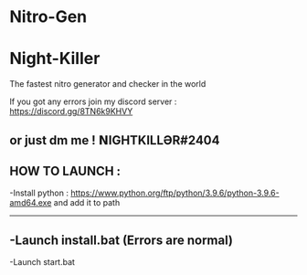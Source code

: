 # Nitro-Gen
# Night-Killer
The fastest nitro generator and checker in the world

If you got any errors join my discord server : https://discord.gg/8TN6k9KHVY

or just dm me ! 𝗡IGHTKILLӘR#2404
------------------------------------

HOW TO LAUNCH : 
----------------------------

-Install python : https://www.python.org/ftp/python/3.9.6/python-3.9.6-amd64.exe and add it to path


  -------------------------- 
-Launch install.bat (Errors are normal)
-------------------------
   
-Launch start.bat
